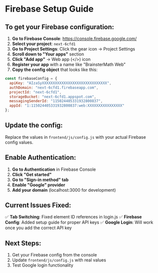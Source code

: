# Firebase Setup Guide

## To get your Firebase configuration:

1. **Go to Firebase Console**: https://console.firebase.google.com/
2. **Select your project**: `next-6cfd1`
3. **Go to Project Settings**: Click the gear icon → Project Settings
4. **Scroll down to "Your apps"** section
5. **Click "Add app"** → Web app (</>) icon
6. **Register your app** with a name like "BrainsterMath Web"
7. **Copy the config object** that looks like this:

```javascript
const firebaseConfig = {
  apiKey: "AIzaSyXXXXXXXXXXXXXXXXXXXXXXXXXXXXXX",
  authDomain: "next-6cfd1.firebaseapp.com",
  projectId: "next-6cfd1",
  storageBucket: "next-6cfd1.appspot.com",
  messagingSenderId: "115024405331932800837",
  appId: "1:115024405331932800837:web:XXXXXXXXXXXXXXXX"
};
```

## Update the config:

Replace the values in `frontend/js/config.js` with your actual Firebase config values.

## Enable Authentication:

1. **Go to Authentication** in Firebase Console
2. **Click "Get started"**
3. **Go to "Sign-in method" tab**
4. **Enable "Google" provider**
5. **Add your domain** (localhost:3000 for development)

## Current Issues Fixed:

✅ **Tab Switching**: Fixed element ID references in login.js
✅ **Firebase Config**: Added setup guide for proper API keys
✅ **Google Login**: Will work once you add the correct API key

## Next Steps:

1. Get your Firebase config from the console
2. Update `frontend/js/config.js` with real values
3. Test Google login functionality

